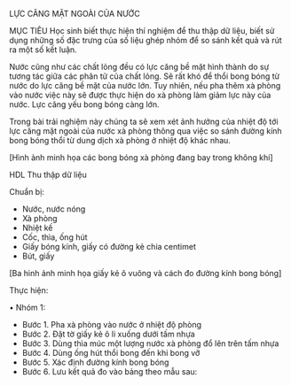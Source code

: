LỰC CĂNG MẶT NGOÀI CỦA NƯỚC

MỤC TIÊU
Học sinh biết thực hiện thí nghiệm để thu thập dữ liệu, biết sử dụng những số đặc trưng của số liệu ghép nhóm để so sánh kết quả và rút ra một số kết luận.

Nước cũng như các chất lỏng đều có lực căng bề mặt hình thành do sự tương tác giữa các phân tử của chất lỏng. Sẽ rất khó để thổi bong bóng từ nước do lực căng bề mặt của nước lớn. Tuy nhiên, nếu pha thêm xà phòng vào nước việc này sẽ được thực hiện do xà phòng làm giảm lực này của nước. Lực căng yếu bong bóng càng lớn.

Trong bài trải nghiệm này chúng ta sẽ xem xét ảnh hưởng của nhiệt độ tới lực căng mặt ngoài của nước xà phòng thông qua việc so sánh đường kính bong bóng thổi từ dung dịch xà phòng ở nhiệt độ khác nhau.

[Hình ảnh minh họa các bong bóng xà phòng đang bay trong không khí]

HDL Thu thập dữ liệu

Chuẩn bị:
- Nước, nước nóng
- Xà phòng
- Nhiệt kế
- Cốc, thìa, ống hút
- Giấy bóng kính, giấy có đường kẻ chia centimet
- Bút, giấy

[Ba hình ảnh minh họa giấy kẻ ô vuông và cách đo đường kính bong bóng]

Thực hiện:

• Nhóm 1:
- Bước 1. Pha xà phòng vào nước ở nhiệt độ phòng
- Bước 2. Đặt tờ giấy kẻ ô li xuống dưới tấm nhựa
- Bước 3. Dùng thìa múc một lượng nước xà phòng đổ lên trên tấm nhựa
- Bước 4. Dùng ống hút thổi bong đến khi bong vỡ
- Bước 5. Xác định đường kính bong bóng
- Bước 6. Lưu kết quả đo vào bảng theo mẫu sau: